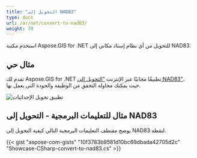 ```yaml
---
title: "التحويل إلى NAD83"
type: docs
url: /ar/net/convert-to-nad83/
weight: 70
---
```


استخدم مكتبة Aspose.GIS for .NET للتحويل من أي نظام إسناد مكاني إلى NAD83.

## **مثال حي**

تقدم لك Aspose.GIS for .NET تطبيقًا مجانيًا عبر الإنترنت ["التحويل إلى NAD83"](https://products.aspose.app/gis/transformation/convert-to-nad83)، حيث يمكنك محاولة التحقق من الوظيفة والجودة التي يعمل بها.

![تطبيق تحويل الإحداثيات](transform-coordinates.png)

## **مثال للتعليمات البرمجية - التحويل إلى NAD83**

يوضح مقتطف التعليمات البرمجية التالي كيفية التحويل إلى NAD83 لنقطة.

{{< gist "aspose-com-gists" "10f3783b9581d10bc69dbada42705d2c" "Showcase-CSharp-convert-to-nad83.cs" >}}
